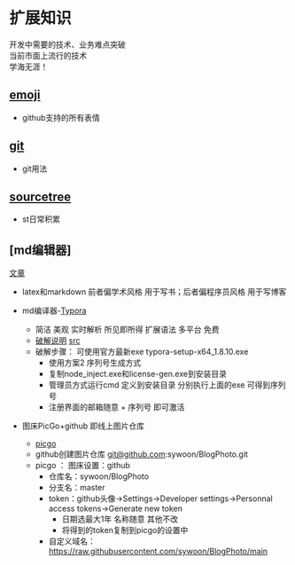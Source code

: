 # 扩展知识
开发中需要的技术、业务难点突破  
当前市面上流行的技术  
学海无涯！


## [emoji](/docs/knowledge/emoji.md)
- github支持的所有表情

## [git](/docs/knowledge/git.md)
- git用法

## [sourcetree](/docs/knowledge/sourcetree.md)
- st日常积累


## [md编辑器]
[文章](https://mp.weixin.qq.com/s?__biz=MzU4NjE1NTI2Mw==&mid=2247499317&idx=1&sn=6f740c5e911caa088839bf8fefce743c&chksm=fdfd2ba5ca8aa2b343f4f1debb101828a4c0ee6173d900a1ca1645c01f92e1b6fa1a712d3c76&scene=178&cur_album_id=1337191012871143424#rd)

- latex和markdown
前者偏学术风格 用于写书；后者偏程序员风格 用于写博客 

- md编译器-[Typora](https://www.typora.io/)
    - 简洁 美观 实时解析 所见即所得 扩展语法 多平台 免费
    - [破解说明](https://zhuanlan.zhihu.com/p/661170065) 
        [src](https://github.com/DiamondHunters/NodeInject_Hook_example)
    - 破解步骤： 可使用官方最新exe  typora-setup-x64_1.8.10.exe
        - 使用方案2 序列号生成方式
        - 复制node_inject.exe和license-gen.exe到安装目录
        - 管理员方式运行cmd 定义到安装目录 分别执行上面的exe 可得到序列号
        - 注册界面的邮箱随意 + 序列号 即可激活

- 图床PicGo+github 即线上图片仓库
    - [picgo](https://github.com/Molunerfinn/PicGo/releases)
    - github创建图片仓库 git@github.com:sywoon/BlogPhoto.git
    - picgo ： 图床设置：github
        - 仓库名：sywoon/BlogPhoto
        - 分支名：master
        - token：github头像->Settings->Developer settings->Personnal access tokens->Generate new token
            - 日期选最大1年 名称随意 其他不改
            - 将得到的token复制到picgo的设置中
        - 自定义域名：https://raw.githubusercontent.com/sywoon/BlogPhoto/main
        
        
















